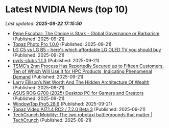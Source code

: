 # Latest NVIDIA News (top 10)
_Last updated: **2025-09-22 17:15:50**_

- [Pepe Escobar: The Choice is Stark - Global Governance or Barbarism](https://sputnikglobe.com/20250921/pepe-escobar-the-choice-is-stark-global-governance-or-barbarism-1122828965.html) (Published: 2025-09-21)
- [Topaz Photo Pro 1.0.0](https://post.rlsbb.to/__trashed-13/) (Published: 2025-09-21)
- [LG C5 vs LG B5 – here's which affordable LG OLED TV you should buy](https://www.techradar.com/televisions/lg-c5-vs-lg-b5-heres-which-affordable-lg-oled-tv-you-should-buy) (Published: 2025-09-21)
- [pyds-stubs 1.1.3](https://pypi.org/project/pyds-stubs/1.1.3/) (Published: 2025-09-21)
- [TSMC’s 2nm Process Has Reportedly Secured up to Fifteen Customers, Ten of Which Will Use It for HPC Products, Indicating Phenomenal Demand](https://wccftech.com/tsmc-2nm-process-has-reportedly-secured-up-to-fifteen-customers/) (Published: 2025-09-21)
- [Larry Ellison’s Net Worth And The Hidden Architecture Of Wealth](https://www.forbes.com/sites/francoisbotha/2025/09/21/larry-ellisons-net-worth-and-the-hidden-architecture-of-wealth/) (Published: 2025-09-21)
- [ASUS ROG G700 (2025) Desktop PC for Gamers and Creators](https://thegadgetflow.com/?p=701491) (Published: 2025-09-21)
- [WindowTop Pro5.28.6](https://post.rlsbb.to/windowtop-pro5-28-6/) (Published: 2025-09-21)
- [Topaz Video AI7.1.4 RC2 / 7.2.0 Beta 3](https://post.rlsbb.to/topaz-video-ai7-1-4-rc2-7-2-0-beta-3/) (Published: 2025-09-21)
- [TechCrunch Mobility: The two robotaxi battlegrounds that matter | TechCrunch](https://techcrunch.com/2025/09/21/techcrunch-mobility-the-two-robotaxi-battlegrounds-that-matter/) (Published: 2025-09-21)
